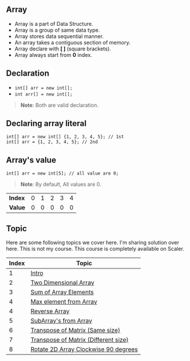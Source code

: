 ## Array

- Array is a part of Data Structure.
- Array is a group of same data type.
- Array stores data sequential manner.
- An array takes a contiguous section of memory.
- Array declare with <b>[ ]</b> (square brackets).
- Array always start from <b>0</b> index.

## Declaration

- ```int[] arr = new int[];```
- ```int arr[] = new int[];```

> **Note**: Both are valid declaration.

## Declaring array literal

```
int[] arr = new int[] {1, 2, 3, 4, 5}; // 1st
int[] arr = {1, 2, 3, 4, 5}; // 2nd
```

## Array's value

```
int[] arr = new int[5]; // all value are 0;
```

> **Note**: By default, All values are 0.

<table>
    <tr>
        <td><b>Index</b></td>
        <td>0</td>
        <td>1</td>
        <td>2</td>
        <td>3</td>
        <td>4</td>
    </tr>
    <tr>
        <td><b>Value</b></td>
        <td>0</td>
        <td>0</td>
        <td>0</td>
        <td>0</td>
        <td>0</td>
    </tr>
</table>

## Topic

<p>Here are some following topics we cover here. I'm sharing solution over here. This is not my course. This course is completely available on Scaler.</p>

<table>
    <thead>
        <th>Index</th>
        <th>Topic</th>
    </thead>
    <tbody>
        <tr>
            <td>1</td>
            <td><a href="Intro.java">Intro</a></td>
        </tr>
        <tr>
            <td>2</td>
            <td><a href="TwoDimArray.java">Two Dimensional Array</a></td>
        </tr>
        <tr>
            <td>3</td>
            <td><a href="SumOfArray.java">Sum of Array Elements</a></td>
        </tr>
        <tr>
            <td>4</td>
            <td><a href="MaxElementArray.java">Max element from Array</a></td>
        </tr>
        <tr>
            <td>4</td>
            <td><a href="ReverseArray.java">Reverse Array</a></td>
        </tr>
        <tr>
            <td>5</td>
            <td><a href="SubArray.java">SubArray's from Array</a></td>
        </tr>
        <tr>
            <td>6</td>
            <td><a href="TransposeMatrix.java">Transpose of Matrix (Same size)</a></td>
        </tr>
        <tr>
            <td>7</td>
            <td><a href="TransposeDiffMatrix.java">Transpose of Matrix (Different size)</a></td>
        </tr>
        <tr>
            <td>8</td>
            <td><a href="RotateArray.java">Rotate 2D Array Clockwise 90 degrees</a></td>
        </tr>
    </tbody>
</table>